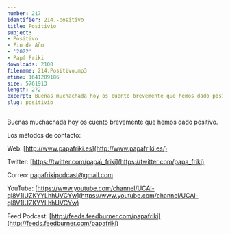 ```yaml
---
number: 217
identifier: 214.-positivo
title: Positivio
subject:
- Positivo
- Fin de Año
- '2022'
- Papá Friki
downloads: 2100
filename: 214.Positivo.mp3
mtime: 1641289186
size: 5761913
length: 272
excerpt: Buenas muchachada hoy os cuento brevemente que hemos dado positivo
slug: positivio
---
```

Buenas muchachada hoy os cuento brevemente que hemos dado positivo.

Los métodos de contacto:

Web: [http://www.papafriki.es](http://www.papafriki.es/)

Twitter: [https://twitter.com/papa\_friki](https://twitter.com/papa_friki)

Correo: [papafrikipodcast@gmail.com](https://archive.org/details/papafrikipodast@gmail.com)

YouTube: [https://www.youtube.com/channel/UCAl-ql8V1IUZKYYLhhUVCYw](https://www.youtube.com/channel/UCAl-ql8V1IUZKYYLhhUVCYw)

Feed Podcast: [http://feeds.feedburner.com/papafriki](http://feeds.feedburner.com/papafriki)